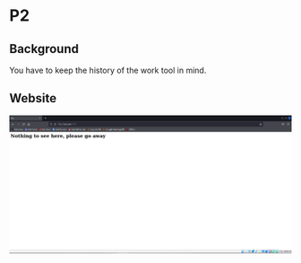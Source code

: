 # P2

## Background

You have to keep the history of the work tool in mind.

## Website

![server:7777](./website.PNG)


